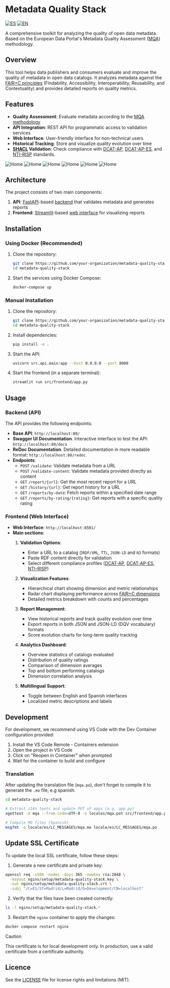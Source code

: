 # Metadata Quality Stack
[![ES](https://img.shields.io/badge/lang-ES-yellow.svg)](README.es.md) [![EN](https://img.shields.io/badge/lang-EN-blue.svg)](README.md)

A comprehensive toolkit for analyzing the quality of open data metadata. Based on the European Data Portal's Metadata Quality Assessment ([MQA](https://data.europa.eu/mqa/methodology?locale=en)) methodology.

## Overview

This tool helps data publishers and consumers evaluate and improve the quality of metadata in open data catalogs. It analyzes metadata against the [FAIR+C principles](https://www.ccsd.cnrs.fr/en/fair-guidelines/) (Findability, Accessibility, Interoperability, Reusability, and Contextuality) and provides detailed reports on quality metrics.

## Features

- **Quality Assessment**: Evaluate metadata according to the [MQA methodology](https://data.europa.eu/mqa/methodology?locale=en)
- **API Integration**: REST API for programmatic access to validation services
- **Web Interface**: User-friendly interface for non-technical users
- **Historical Tracking**: Store and visualize quality evolution over time
- **[SHACL](https://www.w3.org/TR/shacl/) Validation**: Check compliance with [DCAT-AP](https://semiceu.github.io/DCAT-AP/releases/3.0.0/), [DCAT-AP-ES](https://github.com/datosgobes/DCAT-AP-ES), and [NTI-RISP](https://github.com/datosgobes/NTI-RISP) standards.

![Home](/docs/img/app_1.png)
![Home](/docs/img/app_2.png)
![Home](/docs/img/app_3.png)
![Home](/docs/img/app_4.png)
![Home](/docs/img/app_5.png)
![Home](/docs/img/openapi.png)

## Architecture

The project consists of two main components:

1. **API**: [FastAPI](https://fastapi.tiangolo.com/)-based [backend](#backend-api) that validates metadata and generates reports
2. **Frontend**: [Streamlit](https://streamlit.io/)-based [web interface](#frontend-web-interface) for visualizing reports

## Installation

### Using Docker (Recommended)

1. Clone the repository:
   ```bash
   git clone https://github.com/your-organization/metadata-quality-stack.git
   cd metadata-quality-stack
   ```

2. Start the services using Docker Compose:
   ```bash
   docker-compose up
   ```

### Manual Installation

1. Clone the repository:
   ```bash
   git clone https://github.com/your-organization/metadata-quality-stack.git
   cd metadata-quality-stack
   ```

2. Install dependencies:
   ```bash
   pip install -e .
   ```

3. Start the API:
   ```bash
   uvicorn src.api.main:app --host 0.0.0.0 --port 8000
   ```

4. Start the frontend (in a separate terminal):
   ```bash
   streamlit run src/frontend/app.py
   ```

## Usage

### Backend (API)
The API provides the following endpoints:

- **Base API**: `http://localhost:80/`
- **Swagger UI Documentation**. Interactive interface to test the API: `http://localhost:80/docs`
- **ReDoc Documentation**. Detailed documentation in more readable format: `http://localhost:80/redoc`
- **Endpoints**:
  - `POST` `/validate`: Validate metadata from a URL
  - `POST` `/validate-content`: Validate metadata provided directly as content
  - `GET` `/report/{url}`: Get the most recent report for a URL
  - `GET` `/history/{url}`: Get report history for a URL
  - `GET` `/reports/by-date`: Fetch reports within a specified date range
  - `GET` `/reports/by-rating/{rating}`: Get reports with a specific quality rating

### Frontend (Web Interface)

- **Web Interface**: `http://localhost:8501/`
- **Main sections**:
  1. **Validation Options**:
     - Enter a URL to a catalog ()`RDF/XML`, `TTL`, `JSON-LD` and `N3` formats)
     - Paste RDF content directly for validation
     - Select different compliance profiles ([DCAT-AP](https://interoperable-europe.ec.europa.eu/collection/semic-support-centre/dcat-ap), [DCAT-AP-ES](https://github.com/datosgobes/DCAT-AP-ES), [NTI-RISP](https://github.com/datosgobes/NTI-RISP))

  2. **Visualization Features**:
     - Hierarchical chart showing dimension and metric relationships
     - Radar chart displaying performance across [FAIR+C dimensions](https://data.europa.eu/mqa/methodology?locale=en)
     - Detailed metrics breakdown with counts and percentages

  3. **Report Management**:
     - View historical reports and track quality evolution over time
     - Export reports in both JSON and JSON-LD (DQV vocabulary) formats
     - Score evolution charts for long-term quality tracking

  4. **Analytics Dashboard**:
     - Overview statistics of catalogs evaluated
     - Distribution of quality ratings
     - Comparison of dimension averages
     - Top and bottom performing catalogs
     - Dimension correlation analysis

  5. **Multilingual Support**:
     - Toggle between English and Spanish interfaces
     - Localized metric descriptions and labels

## Development

For development, we recommend using VS Code with the Dev Container configuration provided:

1. Install the VS Code Remote - Containers extension
2. Open the project in VS Code
3. Click on "Reopen in Container" when prompted
4. Wait for the container to build and configure

### Translation
After updating the translation file (`mqa.po`), don't forget to compile it to generate the `.mo` file, e.g spanish:

```sh
cd metadata-quality-stack

# Extract i18n texts and update POT of apps (e.g. app.py)
xgettext -d mqa --from-code=UTF-8 -o locales/mqa.pot src/frontend/app.py

# Compile MO files (Spanish)
msgfmt -o locale/es/LC_MESSAGES/mqa.mo locale/es/LC_MESSAGES/mqa.po
``` 

## Update SSL Certificate
To update the local SSL certificate, follow these steps:

1. Generate a new certificate and private key:
```sh
openssl req -x509 -nodes -days 365 -newkey rsa:2048 \
  -keyout nginx/setup/metadata-quality-stack.key \
  -out nginx/setup/metadata-quality-stack.crt \
  -subj "/C=ES/ST=Madrid/L=Madrid/O=Development/CN=localhost"
```

2. Verify that the files have been created correctly:
```sh
ls -l nginx/setup/metadata-quality-stack.*
```

3. Restart the `nginx` container to apply the changes:
```sh
docker compose restart nginx
```

> [!CAUTION]
> This certificate is for local development only. In production, use a valid certificate from a certificate authority.

## Licence

See the [LICENSE](/LICENSE) file for license rights and limitations (MIT).